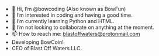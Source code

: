 - 👋 Hi, I’m @bowcoding (Also known as BowFun)
- 👀 I’m interested in coding and having a good time.
- 🌱 I’m currently learning Python and HTML.
- 💞️ I’m not looking to collaborate on anything at the moment.
- 📫 How to reach me: blastoffwaters@protonmail.com
- Developing BowCoin!
- CEO of Blast Off Waters LLC.

<!---
bowcoding/bowcoding is a ✨ special ✨ repository because its `README.md` (this file) appears on your GitHub profile.
You can click the Preview link to take a look at your changes.
--->
